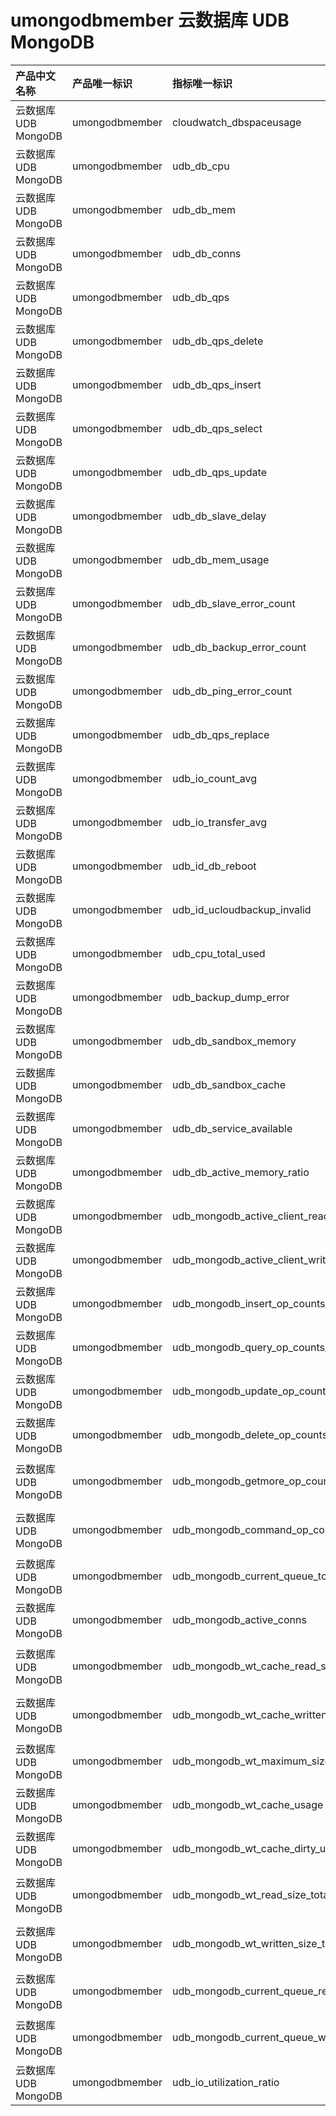 # umongodbmember 云数据库 UDB MongoDB

|产品中文名称|产品唯一标识|指标唯一标识|指标中文名称|单位|备注|
|:----|:----|:----|:----|:----|:----|
|云数据库 UDB MongoDB|umongodbmember|cloudwatch_dbspaceusage|磁盘使用率|%| |
|云数据库 UDB MongoDB|umongodbmember|udb_db_cpu|CPU使用率|%| |
|云数据库 UDB MongoDB|umongodbmember|udb_db_mem|内存大小|MB| |
|云数据库 UDB MongoDB|umongodbmember|udb_db_conns|连接数|个| |
|云数据库 UDB MongoDB|umongodbmember|udb_db_qps|QPS|次/s| |
|云数据库 UDB MongoDB|umongodbmember|udb_db_qps_delete|删除QPS|次/s| |
|云数据库 UDB MongoDB|umongodbmember|udb_db_qps_insert|插入QPS|次/s| |
|云数据库 UDB MongoDB|umongodbmember|udb_db_qps_select|查询QPS|次/s| |
|云数据库 UDB MongoDB|umongodbmember|udb_db_qps_update|更新QPS|次/s| |
|云数据库 UDB MongoDB|umongodbmember|udb_db_slave_delay|从库同步延迟|s| |
|云数据库 UDB MongoDB|umongodbmember|udb_db_mem_usage|内存使用率|%| |
|云数据库 UDB MongoDB|umongodbmember|udb_db_slave_error_count|主从同步失败监控|个| |
|云数据库 UDB MongoDB|umongodbmember|udb_db_backup_error_count|备份失败|次| |
|云数据库 UDB MongoDB|umongodbmember|udb_db_ping_error_count|存活探测失败次数|个| |
|云数据库 UDB MongoDB|umongodbmember|udb_db_qps_replace|替换QPS|次/s| |
|云数据库 UDB MongoDB|umongodbmember|udb_io_count_avg|IO次数|次/s| |
|云数据库 UDB MongoDB|umongodbmember|udb_io_transfer_avg|IO平均读写字节数|Bps| |
|云数据库 UDB MongoDB|umongodbmember|udb_id_db_reboot|异常重启|次| |
|云数据库 UDB MongoDB|umongodbmember|udb_id_ucloudbackup_invalid|核心管理功能失效|次| |
|云数据库 UDB MongoDB|umongodbmember|udb_cpu_total_used|CPU使用量(核数)|个| |
|云数据库 UDB MongoDB|umongodbmember|udb_backup_dump_error|dump失败|无单位| |
|云数据库 UDB MongoDB|umongodbmember|udb_db_sandbox_memory|DB系统总内存|MB| |
|云数据库 UDB MongoDB|umongodbmember|udb_db_sandbox_cache|DB系统总缓存|MB| |
|云数据库 UDB MongoDB|umongodbmember|udb_db_service_available|服务不可用|无单位| |
|云数据库 UDB MongoDB|umongodbmember|udb_db_active_memory_ratio|活跃内存占比|%| |
|云数据库 UDB MongoDB|umongodbmember|udb_mongodb_active_client_readers|正在读的客户端数|个| |
|云数据库 UDB MongoDB|umongodbmember|udb_mongodb_active_client_writers|正在写的客户端数|个| |
|云数据库 UDB MongoDB|umongodbmember|udb_mongodb_insert_op_counts_total|累计插入操作数|个| |
|云数据库 UDB MongoDB|umongodbmember|udb_mongodb_query_op_counts_total|累计查询操作数|个| |
|云数据库 UDB MongoDB|umongodbmember|udb_mongodb_update_op_counts_total|累计更新操作数|个| |
|云数据库 UDB MongoDB|umongodbmember|udb_mongodb_delete_op_counts_total|累计删除操作数|个| |
|云数据库 UDB MongoDB|umongodbmember|udb_mongodb_getmore_op_counts_total|累计getMore操作数|个| |
|云数据库 UDB MongoDB|umongodbmember|udb_mongodb_command_op_counts_total|累计执行管控命令操作数|个| |
|云数据库 UDB MongoDB|umongodbmember|udb_mongodb_current_queue_total|读写等待队列总长度|个| |
|云数据库 UDB MongoDB|umongodbmember|udb_mongodb_active_conns|活跃连接数|个| |
|云数据库 UDB MongoDB|umongodbmember|udb_mongodb_wt_cache_read_size_total|WT缓存读入累计数据量|Byte| |
|云数据库 UDB MongoDB|umongodbmember|udb_mongodb_wt_cache_written_size_total|WT缓存落盘累计数据量|Byte| |
|云数据库 UDB MongoDB|umongodbmember|udb_mongodb_wt_maximum_size|WT缓存配置的最大值|Byte| |
|云数据库 UDB MongoDB|umongodbmember|udb_mongodb_wt_cache_usage|WT缓存使用率|%| |
|云数据库 UDB MongoDB|umongodbmember|udb_mongodb_wt_cache_dirty_usage|WT脏页的占用率|%| |
|云数据库 UDB MongoDB|umongodbmember|udb_mongodb_wt_read_size_total|WT磁盘读取的累计数据量|Byte| |
|云数据库 UDB MongoDB|umongodbmember|udb_mongodb_wt_written_size_total|WT磁盘写入的累计数据量|Byte| |
|云数据库 UDB MongoDB|umongodbmember|udb_mongodb_current_queue_readers|globalLock当前等待读队列长度|个| |
|云数据库 UDB MongoDB|umongodbmember|udb_mongodb_current_queue_writers|globalLock当前等待写队列长度|个| |
|云数据库 UDB MongoDB|umongodbmember|udb_io_utilization_ratio|IO利用率|%| |
